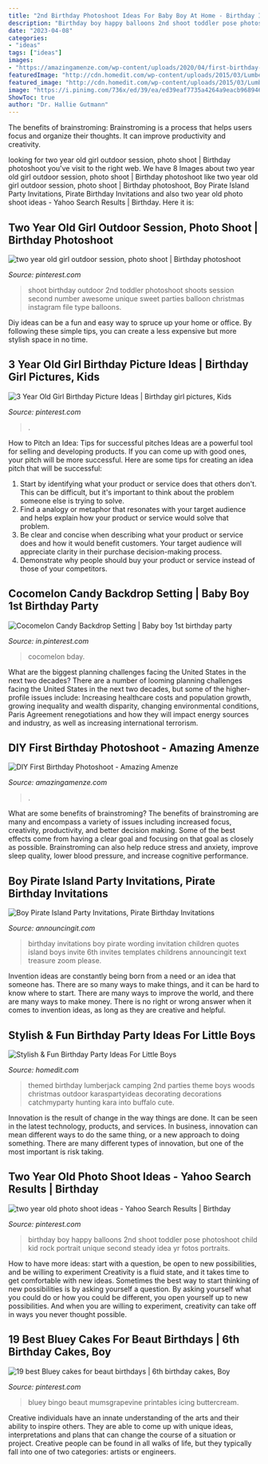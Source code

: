 ```yaml
---
title: "2nd Birthday Photoshoot Ideas For Baby Boy At Home - Birthday Invitations Boy Pirate Wording Invitation Children Quotes Island Boys Invite 6th Invites Templates Childrens Announcingit Text Treasure Zoom Please"
description: "Birthday boy happy balloons 2nd shoot toddler pose photoshoot child kid rock portrait unique second steady idea yr fotos portraits"
date: "2023-04-08"
categories:
- "ideas"
tags: ["ideas"]
images:
- "https://amazingamenze.com/wp-content/uploads/2020/04/first-birthday-photoshoot-300x400.jpg"
featuredImage: "http://cdn.homedit.com/wp-content/uploads/2015/03/Lumberjack-party-themed.jpg"
featured_image: "http://cdn.homedit.com/wp-content/uploads/2015/03/Lumberjack-party-themed.jpg"
image: "https://i.pinimg.com/736x/ed/39/ea/ed39eaf7735a4264a9eacb968946b4cb--christmas-photo-shoot-christmas-photography.jpg"
ShowToc: true
author: "Dr. Hallie Gutmann"
---
```



The benefits of brainstroming:
Brainstroming is a process that helps users focus and organize their thoughts. It can improve productivity and creativity.

	

		
looking for two year old girl outdoor session, photo shoot | Birthday photoshoot you've visit to the right web. We have 8 Images about two year old girl outdoor session, photo shoot | Birthday photoshoot like two year old girl outdoor session, photo shoot | Birthday photoshoot, Boy Pirate Island Party Invitations, Pirate Birthday Invitations and also two year old photo shoot ideas - Yahoo Search Results | Birthday. Here it is:
		
    
## Two Year Old Girl Outdoor Session, Photo Shoot | Birthday Photoshoot

<img loading=lazy src="https://i.pinimg.com/736x/ed/39/ea/ed39eaf7735a4264a9eacb968946b4cb--christmas-photo-shoot-christmas-photography.jpg" onerror="this.onerror=null;this.src='https://tse3.mm.bing.net/th?id=OIP.JZsZn6islUgo9OOqqxkGuQHaLH&amp;pid=15.1';" alt="two year old girl outdoor session, photo shoot | Birthday photoshoot">

_Source: pinterest.com_

>shoot birthday outdoor 2nd toddler photoshoot shoots session second number awesome unique sweet parties balloon christmas instagram file type balloons. 

	

Diy ideas can be a fun and easy way to spruce up your home or office. By following these simple tips, you can create a less expensive but more stylish space in no time.

    
## 3 Year Old Girl Birthday Picture Ideas | Birthday Girl Pictures, Kids

<img loading=lazy src="https://i.pinimg.com/736x/1b/38/9a/1b389ad5e134d5c9575b718e2e39fc9b.jpg" onerror="this.onerror=null;this.src='https://tse4.mm.bing.net/th?id=OIP.Kklc3DuM3dfu9JioDJ4s2QHaLH&amp;pid=15.1';" alt="3 Year Old Girl Birthday Picture Ideas | Birthday girl pictures, Kids">

_Source: pinterest.com_

>. 

	

How to Pitch an Idea: Tips for successful pitches
Ideas are a powerful tool for selling and developing products. If you can come up with good ones, your pitch will be more successful. Here are some tips for creating an idea pitch that will be successful:
1. Start by identifying what your product or service does that others don't. This can be difficult, but it's important to think about the problem someone else is trying to solve.
2. Find a analogy or metaphor that resonates with your target audience and helps explain how your product or service would solve that problem.
3. Be clear and concise when describing what your product or service does and how it would benefit customers. Your target audience will appreciate clarity in their purchase decision-making process.
4. Demonstrate why people should buy your product or service instead of those of your competitors.

    
## Cocomelon Candy Backdrop Setting | Baby Boy 1st Birthday Party

<img loading=lazy src="https://i.pinimg.com/736x/ee/f4/a3/eef4a3b96c5ad03b7e2aa34ff43afe74.jpg" onerror="this.onerror=null;this.src='https://tse2.mm.bing.net/th?id=OIP.76pgJeWOzEAQzv9BFjz90QHaFX&amp;pid=15.1';" alt="Cocomelon Candy Backdrop Setting | Baby boy 1st birthday party">

_Source: in.pinterest.com_

>cocomelon bday. 

	

What are the biggest planning challenges facing the United States in the next two decades?
There are a number of looming planning challenges facing the United States in the next two decades, but some of the higher-profile issues include: Increasing healthcare costs and population growth, growing inequality and wealth disparity, changing environmental conditions, Paris Agreement renegotiations and how they will impact energy sources and industry, as well as increasing international terrorism.

    
## DIY First Birthday Photoshoot - Amazing Amenze

<img loading=lazy src="https://amazingamenze.com/wp-content/uploads/2020/04/first-birthday-photoshoot-300x400.jpg" onerror="this.onerror=null;this.src='https://tse1.mm.bing.net/th?id=OIP.dVmAyO6qQ_1eiQRG7qM8wwAAAA&amp;pid=15.1';" alt="DIY First Birthday Photoshoot - Amazing Amenze">

_Source: amazingamenze.com_

>. 

	

What are some benefits of brainstroming?
The benefits of brainstroming are many and encompass a variety of issues including increased focus, creativity, productivity, and better decision making. Some of the best effects come from having a clear goal and focusing on that goal as closely as possible. Brainstroming can also help reduce stress and anxiety, improve sleep quality, lower blood pressure, and increase cognitive performance.

    
## Boy Pirate Island Party Invitations, Pirate Birthday Invitations

<img loading=lazy src="https://www.announcingit.com/children-and-kids-birthday-invitations/images/PirateIslandBoy.jpg" onerror="this.onerror=null;this.src='https://tse2.mm.bing.net/th?id=OIP.9GO48m7bi23w6yU-ZKEzSAAAAA&amp;pid=15.1';" alt="Boy Pirate Island Party Invitations, Pirate Birthday Invitations">

_Source: announcingit.com_

>birthday invitations boy pirate wording invitation children quotes island boys invite 6th invites templates childrens announcingit text treasure zoom please. 

	

Invention ideas are constantly being born from a need or an idea that someone has. There are so many ways to make things, and it can be hard to know where to start. There are many ways to improve the world, and there are many ways to make money. There is no right or wrong answer when it comes to invention ideas, as long as they are creative and helpful.

    
## Stylish &amp; Fun Birthday Party Ideas For Little Boys

<img loading=lazy src="http://cdn.homedit.com/wp-content/uploads/2015/03/Lumberjack-party-themed.jpg" onerror="this.onerror=null;this.src='https://tse4.mm.bing.net/th?id=OIP.FJRL7m_X7cTd-Rn1ejfeSgHaLE&amp;pid=15.1';" alt="Stylish &amp; Fun Birthday Party Ideas For Little Boys">

_Source: homedit.com_

>themed birthday lumberjack camping 2nd parties theme boys woods christmas outdoor karaspartyideas decorating decorations catchmyparty hunting kara into buffalo cute. 

	

Innovation is the result of change in the way things are done. It can be seen in the latest technology, products, and services. In business, innovation can mean different ways to do the same thing, or a new approach to doing something. There are many different types of innovation, but one of the most important is risk taking.

    
## Two Year Old Photo Shoot Ideas - Yahoo Search Results | Birthday

<img loading=lazy src="https://i.pinimg.com/originals/db/43/8a/db438a81001f5e9b2082332022567aa6.jpg" onerror="this.onerror=null;this.src='https://tse2.mm.bing.net/th?id=OIP.CRGs6OHdS4C482hV5SITWwHaLH&amp;pid=15.1';" alt="two year old photo shoot ideas - Yahoo Search Results | Birthday">

_Source: pinterest.com_

>birthday boy happy balloons 2nd shoot toddler pose photoshoot child kid rock portrait unique second steady idea yr fotos portraits. 

	

How to have more ideas: start with a question, be open to new possibilities, and be willing to experiment
Creativity is a fluid state, and it takes time to get comfortable with new ideas. Sometimes the best way to start thinking of new possibilities is by asking yourself a question. By asking yourself what you could do or how you could be different, you open yourself up to new possibilities. And when you are willing to experiment, creativity can take off in ways you never thought possible.

    
## 19 Best Bluey Cakes For Beaut Birthdays | 6th Birthday Cakes, Boy

<img loading=lazy src="https://i.pinimg.com/736x/09/f4/7a/09f47a86b4df0f507975fd0b9c3d6f78.jpg" onerror="this.onerror=null;this.src='https://tse4.mm.bing.net/th?id=OIP.bl8_6UhwP-0_G5qMZKdyMwHaLH&amp;pid=15.1';" alt="19 best Bluey cakes for beaut birthdays | 6th birthday cakes, Boy">

_Source: pinterest.com_

>bluey bingo beaut mumsgrapevine printables icing buttercream. 

	

Creative individuals have an innate understanding of the arts and their ability to inspire others. They are able to come up with unique ideas, interpretations and plans that can change the course of a situation or project. Creative people can be found in all walks of life, but they typically fall into one of two categories: artists or engineers.


